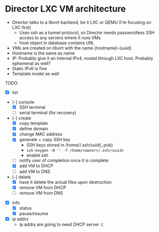 # Director LXC VM architecture

 - Director talks to a libvirt backend, be it LXC or QEMU (I'm focusing on LXC first)
    - Uses ssh as a tunnel protocol, so Director needs passwordless SSH access to any servers where it runs VMs
    - Host object in database contains URL
 - VMs are created on libvirt with the name {hostname}-{uuid}
 - Hostname is the same as name
 - IP: Probably give it an internal IPv4, routed through LXC host.  Probably ephemeral as well?
 - Static IPv6 is fine
 - Template model as well



TODO: 
- [x] list
- [-] console
    - [x] SSH terminal
    - [ ] serial terminal (for recovery)
- [-] create
    - [x] copy template
    - [x] define domain
    - [x] change MAC address
    - [x] generate + copy SSH key
       - SSH keys stored in /home/<owner>/.ssh/uuid{,.pub}
       - `ssh-keygen -N '' -f /home/<owner>/.ssh/<uuid>`
       - enable ssh
    - [ ] notify user of completion once it is complete
    - [x] add VM to DHCP
    - [ ] add VM to DNS
- [-] delete
    - [x] have it delete the actual files upon destruction
    - [x] remove VM from DHCP
    - [ ] remove VM from DNS
- [x] info
   - [x] status
   - [x] pause/resume
- [x] ip addrs
   - ip addrs are going to need DHCP server :(
